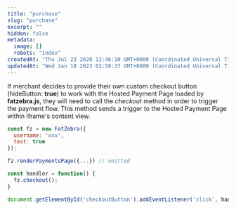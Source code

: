 ```yaml
---
title: "purchase"
slug: "purchase"
excerpt: ""
hidden: false
metadata: 
  image: []
  robots: "index"
createdAt: "Thu Jul 23 2020 12:46:10 GMT+0000 (Coordinated Universal Time)"
updatedAt: "Wed Jan 18 2023 02:50:37 GMT+0000 (Coordinated Universal Time)"
---
```

If merchant decides to provide their own custom checkout button (hideButton: **true**) to work with the Hosted Payment Page loaded by **fatzebra.js**, they will need to call the _checkout_ method in order to trigger the payment flow. This method sends a trigger to the Hosted Payment Page within iframe's content view.

```javascript Example
const fz = new FatZebra({
  username: 'xxx',
  test: true
}); 

fz.renderPaymentsPage({...}) // omitted

const handler = function() {
  fz.checkout();
}

document.getElementById('checkoutButton').addEventListener('click', handler);
```

